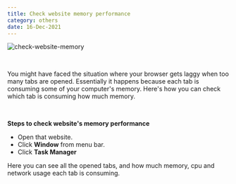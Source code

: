 ```yaml
---
title: Check website memory performance
category: others
date: 16-Dec-2021
---
```


![check-website-memory](https://user-images.githubusercontent.com/43666833/146376286-2b7cd42d-0716-47e9-81fe-d6e495a76b39.gif)

<br />

You might have faced the situation where your browser gets laggy when too many tabs are opened. Essentially it happens because each tab is consuming some of your computer's memory. Here's how you can check which tab is consuming how much memory.

<br />

**Steps to check website's memory performance**

- Open that website.
- Click **Window** from menu bar.
- Click **Task Manager**

Here you can see all the opened tabs, and how much memory, cpu and network usage each tab is consuming.
